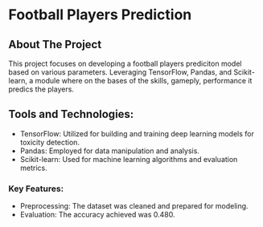 # Football Players Prediction

## About The Project

This project focuses on developing a football players prediciton model based on various parameters. Leveraging TensorFlow, Pandas, and Scikit-learn, a module where on the bases of the skills, gameply, performance it predics the players.

## Tools and Technologies:

* TensorFlow: Utilized for building and training deep learning models for toxicity detection.
* Pandas: Employed for data manipulation and analysis.
* Scikit-learn: Used for machine learning algorithms and evaluation metrics.

### Key Features:
* Preprocessing: The dataset was cleaned and prepared for modeling.
* Evaluation: The accuracy achieved was 0.480.

